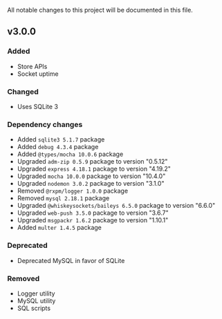 All notable changes to this project will be documented in this file.

## v3.0.0

### Added

- Store APIs
- Socket uptime

### Changed

- Uses SQLite 3

### Dependency changes

- Added `sqlite3 5.1.7` package
- Added `debug 4.3.4` package
- Added `@types/mocha 10.0.6` package
- Upgraded `adm-zip 0.5.9` package to version "0.5.12"
- Upgraded `express 4.18.1` package to version "4.19.2"
- Upgraded `mocha 10.0.0` package to version "10.4.0"
- Upgraded `nodemon 3.0.2` package to version "3.1.0"
- Removed `@rxpm/logger 1.0.0` package
- Removed `mysql 2.18.1` package
- Upgraded `@whiskeysockets/baileys 6.5.0` package to version "6.6.0"
- Upgraded `web-push 3.5.0` package to version "3.6.7"
- Upgraded `msgpackr 1.6.2` package to version "1.10.1"
- Added `multer 1.4.5` package

### Deprecated

- Deprecated MySQL in favor of SQLite

### Removed

- Logger utility
- MySQL utility
- SQL scripts
